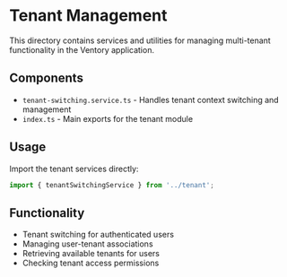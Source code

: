 # Tenant Management

This directory contains services and utilities for managing multi-tenant functionality in the Ventory application.

## Components

- `tenant-switching.service.ts` - Handles tenant context switching and management
- `index.ts` - Main exports for the tenant module

## Usage

Import the tenant services directly:

```typescript
import { tenantSwitchingService } from '../tenant';
```

## Functionality

- Tenant switching for authenticated users
- Managing user-tenant associations
- Retrieving available tenants for users
- Checking tenant access permissions

